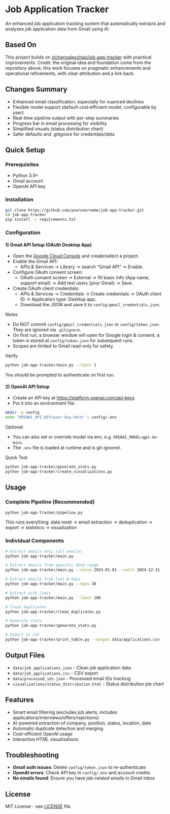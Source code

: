 # Job Application Tracker

An enhanced job application tracking system that automatically extracts and analyzes job application data from Gmail using AI.

## Based On

This project builds on [zichengalexzhao/job-app-tracker](https://github.com/zichengalexzhao/job-app-tracker) with practical improvements.
Credit: the original idea and foundation come from the repository above; this work focuses on pragmatic enhancements and operational refinements, with clear attribution and a link back.

## Changes Summary
- Enhanced email classification, especially for nuanced declines
- Flexible model support (default cost‑efficient model, configurable by user)
- Real-time pipeline output with per-step summaries
- Progress bar in email processing for visibility
- Simplified visuals (status distribution chart)
- Safer defaults and .gitignore for credentials/data

## Quick Setup

### Prerequisites
- Python 3.9+
- Gmail account
- OpenAI API key

### Installation
```bash
git clone https://github.com/yourusername/job-app-tracker.git
cd job-app-tracker
pip install -r requirements.txt
```

### Configuration

#### 1) Gmail API Setup (OAuth Desktop App)
- Open the [Google Cloud Console](https://console.cloud.google.com/) and create/select a project.
- Enable the Gmail API:
  - APIs & Services → Library → search “Gmail API” → Enable.
- Configure OAuth consent screen:
  - OAuth consent screen → External → fill basic info (App name, support email) → Add test users (your Gmail) → Save.
- Create OAuth client credentials:
  - APIs & Services → Credentials → Create credentials → OAuth client ID → Application type: Desktop app.
  - Download the JSON and save it to `config/gmail_credentials.json`.

Notes
- Do NOT commit `config/gmail_credentials.json` or `config/token.json`. They are ignored via `.gitignore`.
- On first run, a browser window will open for Google login & consent; a token is stored at `config/token.json` for subsequent runs.
- Scopes are limited to Gmail read-only for safety.

Verify
```bash
python job-app-tracker/main.py --limit 1
```
You should be prompted to authenticate on first run.

#### 2) OpenAI API Setup
- Create an API key at https://platform.openai.com/api-keys
- Put it into an environment file:
```bash
mkdir -p config
echo "OPENAI_API_KEY=your-key-here" > config/.env
```

Optional
- You can also set or override model via env, e.g. `OPENAI_MODEL=gpt-4o-mini`.
- The `.env` file is loaded at runtime and is git-ignored.

Quick Test
```bash
python job-app-tracker/generate_stats.py
python job-app-tracker/create_visualizations.py
```

## Usage

### Complete Pipeline (Recommended)
```bash
python job-app-tracker/pipeline.py
```
This runs everything: data reset → email extraction → deduplication → export → statistics → visualization

### Individual Components
```bash
# Extract emails only (all emails)
python job-app-tracker/main.py

# Extract emails from specific date range
python job-app-tracker/main.py --since 2024-01-01 --until 2024-12-31

# Extract emails from last N days
python job-app-tracker/main.py --days 30

# Extract with limit
python job-app-tracker/main.py --limit 100

# Clean duplicates
python job-app-tracker/clean_duplicates.py

# Generate stats
python job-app-tracker/generate_stats.py

# Export to CSV
python job-app-tracker/print_table.py --output data/applications.csv
```

## Output Files
- `data/job_applications.json` - Clean job application data
- `data/job_applications.csv` - CSV export
- `data/processed_ids.json` - Processed email IDs tracking
- `visualizations/status_distribution.html` - Status distribution pie chart

## Features
- Smart email filtering (excludes job alerts, includes applications/interviews/offers/rejections)
- AI-powered extraction of company, position, status, location, date
- Automatic duplicate detection and merging
- Cost-efficient OpenAI usage
- Interactive HTML visualizations

## Troubleshooting
- **Gmail auth issues**: Delete `config/token.json` to re-authenticate
- **OpenAI errors**: Check API key in `config/.env` and account credits
- **No emails found**: Ensure you have job-related emails in Gmail inbox

## License
MIT License - see [LICENSE](LICENSE) file.
